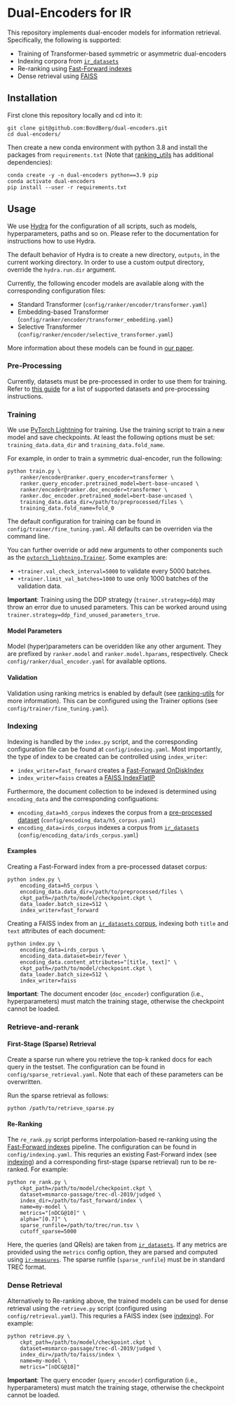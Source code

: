# Dual-Encoders for IR

This repository implements dual-encoder models for information retrieval. Specifically, the following is supported:

- Training of Transformer-based symmetric or asymmetric dual-encoders
- Indexing corpora from [`ir_datasets`](https://ir-datasets.com/)
- Re-ranking using [Fast-Forward indexes](https://github.com/mrjleo/fast-forward-indexes)
- Dense retrieval using [FAISS](https://github.com/facebookresearch/faiss)

## Installation

First clone this repository locally and cd into it:
```
git clone git@github.com:BovdBerg/dual-encoders.git
cd dual-encoders/
```

Then create a new conda environment with python 3.8 and install the packages from `requirements.txt` (Note that [ranking_utils](https://github.com/mrjleo/ranking-utils) has additional dependencies):
```
conda create -y -n dual-encoders python==3.9 pip
conda activate dual-encoders
pip install --user -r requirements.txt
```

## Usage

We use [Hydra](https://hydra.cc/) for the configuration of all scripts, such as models, hyperparameters, paths and so on. Please refer to the documentation for instructions how to use Hydra.

The default behavior of Hydra is to create a new directory, `outputs`, in the current working directory. In order to use a custom output directory, override the `hydra.run.dir` argument.

Currently, the following encoder models are available along with the corresponding configuration files:

- Standard Transformer (`config/ranker/encoder/transformer.yaml`)
- Embedding-based Transformer (`config/ranker/encoder/transformer_embedding.yaml`)
- Selective Transformer (`config/ranker/encoder/selective_transformer.yaml`)

More information about these models can be found in [our paper](https://dl.acm.org/doi/10.1145/3631939).

### Pre-Processing

Currently, datasets must be pre-processed in order to use them for training. Refer to [this guide](https://github.com/mrjleo/ranking-utils#dataset-pre-processing) for a list of supported datasets and pre-processing instructions.

### Training

We use [PyTorch Lightning](https://lightning.ai/docs/pytorch/stable/) for training. Use the training script to train a new model and save checkpoints. At least the following options must be set: `training_data.data_dir` and `training_data.fold_name`.

For example, in order to train a symmetric dual-encoder, run the following:

```
python train.py \
    ranker/encoder@ranker.query_encoder=transformer \
    ranker.query_encoder.pretrained_model=bert-base-uncased \
    ranker/encoder@ranker.doc_encoder=transformer \
    ranker.doc_encoder.pretrained_model=bert-base-uncased \
    training_data.data_dir=/path/to/preprocessed/files \
    training_data.fold_name=fold_0
```

The default configuration for training can be found in `config/trainer/fine_tuning.yaml`. All defaults can be overriden via the command line.

You can further override or add new arguments to other components such as the [`pytorch_lightning.Trainer`](https://lightning.ai/docs/pytorch/stable/common/trainer.html#trainer-flags). Some examples are:

- `+trainer.val_check_interval=5000` to validate every 5000 batches.
- `+trainer.limit_val_batches=1000` to use only 1000 batches of the validation data.

**Important**: Training using the DDP strategy (`trainer.strategy=ddp`) may throw an error due to unused parameters. This can be worked around using `trainer.strategy=ddp_find_unused_parameters_true`.

#### Model Parameters

Model (hyper)parameters can be overidden like any other argument. They are prefixed by `ranker.model` and `ranker.model.hparams`, respectively. Check `config/ranker/dual_encoder.yaml` for available options.

#### Validation

Validation using ranking metrics is enabled by default (see [ranking-utils](https://github.com/mrjleo/ranking-utils?tab=readme-ov-file#validation) for more information). This can be configured using the Trainer options (see `config/trainer/fine_tuning.yaml`).

### Indexing

Indexing is handled by the `index.py` script, and the corresponding configuration file can be found at `config/indexing.yaml`. Most importantly, the type of index to be created can be controlled using `index_writer`:

- `index_writer=fast_forward` creates a [Fast-Forward OnDiskIndex](https://mrjleo.github.io/fast-forward-indexes/docs/v0.2.0/fast_forward/index/disk.html#OnDiskIndex)
- `index_writer=faiss` creates a [FAISS IndexFlatIP](https://github.com/facebookresearch/faiss/wiki/Faiss-indexes)

Furthermore, the document collection to be indexed is determined using `encoding_data` and the corresponding configuations:

- `encoding_data=h5_corpus` indexes the corpus from a [pre-processed dataset](#pre-processing) (`config/encoding_data/h5_corpus.yaml`)
- `encoding_data=irds_corpus` indexes a corpus from [`ir_datasets`](https://ir-datasets.com/) (`config/encoding_data/irds_corpus.yaml`)

#### Examples

Creating a Fast-Forward index from a pre-processed dataset corpus:

```
python index.py \
    encoding_data=h5_corpus \
    encoding_data.data_dir=/path/to/preprocessed/files \
    ckpt_path=/path/to/model/checkpoint.ckpt \
    data_loader.batch_size=512 \
    index_writer=fast_forward
```

Creating a FAISS index from an [`ir_datasets` corpus](https://ir-datasets.com/beir.html#beir/fever), indexing both `title` and `text` attributes of each document:

```
python index.py \
    encoding_data=irds_corpus \
    encoding_data.dataset=beir/fever \
    encoding_data.content_attributes="[title, text]" \
    ckpt_path=/path/to/model/checkpoint.ckpt \
    data_loader.batch_size=512 \
    index_writer=faiss
```

**Important**: The document encoder (`doc_encoder`) configuration (i.e., hyperparameters) must match the training stage, otherwise the checkpoint cannot be loaded.

### Retrieve-and-rerank

#### First-Stage (Sparse) Retrieval
Create a sparse run where you retrieve the top-k ranked docs for each query in the testset. 
The configuration can be found in `config/sparse_retrieval.yaml`. Note that each of these parameters can be overwritten.

Run the sparse retrieval as follows:
```
python /path/to/retrieve_sparse.py
```

#### Re-Ranking
The `re_rank.py` script performs interpolation-based re-ranking using the [Fast-Forward indexes](https://github.com/mrjleo/fast-forward-indexes) pipeline. The configuration can be found in `config/indexing.yaml`. This requries an existing Fast-Forward index (see [indexing](#indexing)) and a corresponding first-stage (sparse retrieval) run to be re-ranked. For example:

```
python re_rank.py \
    ckpt_path=/path/to/model/checkpoint.ckpt \
    dataset=msmarco-passage/trec-dl-2019/judged \
    index_dir=/path/to/fast_forward/index \
    name=my-model \
    metrics="[nDCG@10]" \
    alpha="[0.7]" \
    sparse_runfile=/path/to/trec/run.tsv \
    cutoff_sparse=5000
```

Here, the queries (and QRels) are taken from [`ir_datasets`](https://ir-datasets.com/msmarco-passage.html#msmarco-passage/trec-dl-2019/judged). If any metrics are provided using the `metrics` config option, they are parsed and computed using [`ir-measures`](https://ir-measur.es/). The sparse runfile (`sparse_runfile`) must be in standard TREC format.

### Dense Retrieval

Alternatively to Re-ranking above, the trained models can be used for dense retrieval using the `retrieve.py` script (configured using `config/retrieval.yaml`). This requries a FAISS index (see [indexing](#indexing)). For example:

```
python retrieve.py \
    ckpt_path=/path/to/model/checkpoint.ckpt \
    dataset=msmarco-passage/trec-dl-2019/judged \
    index_dir=/path/to/faiss/index \
    name=my-model \
    metrics="[nDCG@10]"
```

**Important**: The query encoder (`query_encoder`) configuration (i.e., hyperparameters) must match the training stage, otherwise the checkpoint cannot be loaded.
